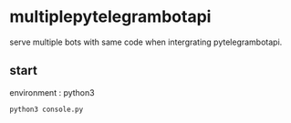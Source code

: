 # multiplepytelegrambotapi
serve multiple bots with same code when intergrating pytelegrambotapi.

## start
environment : python3
``` 
python3 console.py
```
